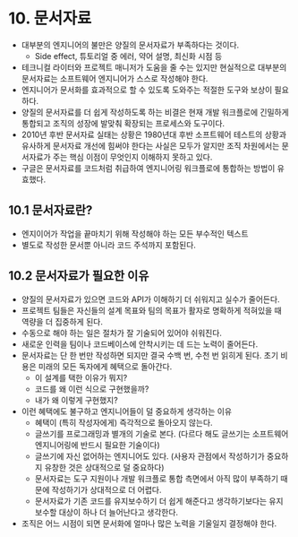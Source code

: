 # 10. 문서자료

- 대부분의 엔지니어의 불만은 양질의 문서자료가 부족하다는 것이다.
  - Side effect, 튜토리얼 중 에러, 약어 설명, 최신화 시점 등
- 테크니컬 라이터와 프로젝트 매니저가 도움을 줄 수는 있지만 현실적으로 대부분의 문서자료는 소프트웨어 엔지니어가 스스로 작성해야 한다.
- 엔지니어가 문서화를 효과적으로 할 수 있도록 도와주는 적절한 도구와 보상이 필요하다.
- 양질의 문서자료를 더 쉽게 작성하도록 하는 비결은 현재 개발 워크플로에 긴밀하게 통합되고 조직의 성장에 발맞춰 확장되는 프로세스와 도구이다.
- 2010년 후반 문서자료 실태는 상황은 1980년대 후반 소프트웨어 테스트의 상황과 유사하게 문서자료 개선에 힘써야 한다는 사실은 모두가 알지만 조직 차원에서는 문서자료가 주는 핵심 이점이 무엇인지 이해하지 못하고 있다.
- 구글은 문서자료를 코드처럼 취급하여 엔지니어링 워크플로에 통합하는 방법이 유효했다.

## 10.1 문서자료란?

- 엔지이어가 작업을 끝마치기 위해 작성해야 하는 모든 부수적인 텍스트
- 별도로 작성한 문서뿐 아니라 코드 주석까지 포함된다.

## 10.2 문서자료가 필요한 이유

- 양질의 문서자료가 있으면 코드와 API가 이해하기 더 쉬워지고 실수가 줄어든다.
- 프로젝트 팀들은 자신들의 설계 목표와 팀의 목표가 활자로 명확하게 적혀있을 때 역량을 더 집중하게 된다.
- 수동으로 해야 하는 일은 절차가 잘 기술되어 있어야 쉬워진다.
- 새로운 인력을 팀이나 코드베이스에 안착시키는 데 드는 노력이 줄어든다.
- 문서자료는 단 한 번만 작성하면 되지만 결국 수백 번, 수천 번 읽히게 된다. 초기 비용은 미래의 모든 독자에게 혜택으로 돌아간다.
  - 이 설계를 택한 이유가 뭐지?
  - 코드를 왜 이런 식으로 구현했을까?
  - 내가 왜 이렇게 구현했지?
- 이런 혜택에도 불구하고 엔지니어들이 덜 중요하게 생각하는 이유
  - 혜택이 (특히 작성자에게) 즉각적으로 돌아오지 않는다.
  - 글쓰기를 프로그래밍과 별개의 기술로 본다. (다르다 해도 글쓰기는 소프트웨어 엔지니어링에 반드시 필요한 기술이다)
  - 글쓰기에 자신 없어하는 엔지니어도 있다. (사용자 관점에서 작성하기가 중요하지 유창한 것은 상대적으로 덜 중요하다)
  - 문서자료는 도구 지원이나 개발 워크플로 통합 측면에서 아직 많이 부족하기 때문에 작성하기가 상대적으로 더 어렵다.
  - 문서자료가 기존 코드를 유지보수하기 더 쉽게 해준다고 생각하기보다는 유지보수할 대상이 하나 더 늘어난다고 생각한다.
- 조직은 어느 시점이 되면 문서화에 얼마나 많은 노력을 기울일지 결정해야 한다.
